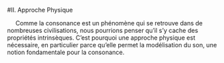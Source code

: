 #II. Approche Physique

<p>
&nbsp;&nbsp;&nbsp;&nbsp;
Comme la consonance est un phénomène qui se retrouve dans de  nombreuses civilisations, nous pourrions penser qu’il s’y cache des propriétés intrinsèques. C’est pourquoi une approche physique est nécessaire, en particulier parce qu’elle permet la modélisation du son, une notion fondamentale pour la consonance.
</p>
